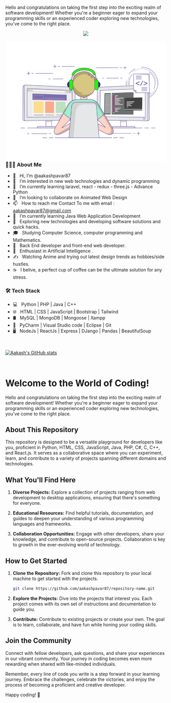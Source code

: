 <!---
aakashpavar87/aakashpavar87 is a ✨ special ✨ repository because its `README.md` (this file) appears on your GitHub profile.
You can click the Preview link to take a look at your changes.
--->
Hello and congratulations on taking the first step into the exciting realm of software development! Whether you're a beginner eager to expand your programming skills or an experienced coder exploring new technologies, you've come to the right place.
<p align="center">
    <img src="https://user-images.githubusercontent.com/74038190/235224431-e8c8c12e-6826-47f1-89fb-2ddad83b3abf.gif" width="300">
</p>

<img align="right" alt="GIF" src="https://raw.githubusercontent.com/devSouvik/devSouvik/master/gif3.gif" width="500"/>

<h3> 👨🏻‍💻 About Me </h3>

- 👋 &nbsp; Hi, I’m @aakashpavar87
- 👀 &nbsp; I’m interested in new web technologies and dynamic programming
- 🌱 &nbsp; I’m currently learning laravel, react - redux - three.js - Advance Python
- 💞️ &nbsp; I’m looking to collaborate on Animated Web Design
- 📫 &nbsp; How to reach me Contact To me with email : aakashpavar87@gmail.com
- 🔭 &nbsp; I’m currently learning Java Web Application Development
- 🤔 &nbsp; Exploring new technologies and developing software solutions and quick hacks.
- 🎓 &nbsp; Studying Computer Science, computer programming and Mathematics.
- 💼 &nbsp; Back End developer and front-end web developer.
- 🌱 &nbsp; Enthusiast in Artificial Intelligence .
- ✍️ &nbsp; Watching Anime and trying out latest design trends as hobbies/side hustles.
- ☕ &nbsp; I belive, a perfect cup of coffee can be the ultimate solution for any stress. 

<h3>🛠 Tech Stack</h3>

- 💻 &nbsp; Python | PHP | Java | C++  
- 🌐 &nbsp; HTML | CSS | JavaScript | Bootstrap | Tailwind
- 🛢 &nbsp; MySQL | MongoDB | Mongoose | Xampp
- 🔧 &nbsp; PyCharm | Visual Studio code | Eclipse | Git
- 🖥 &nbsp; NodeJs | ReactJs | Express | DJango | Pandas | BeautifulSoup

<br>

[![Aakash's GitHub stats](https://github-readme-stats.vercel.app/api?username=aakashpavar87)](https://github.com/anuraghazra/github-readme-stats)

</br>


# Welcome to the World of Coding!

Hello and congratulations on taking the first step into the exciting realm of software development! Whether you're a beginner eager to expand your programming skills or an experienced coder exploring new technologies, you've come to the right place.

## About This Repository

This repository is designed to be a versatile playground for developers like you, proficient in Python, HTML, CSS, JavaScript, Java, PHP, C#, C, C++, and React.js. It serves as a collaborative space where you can experiment, learn, and contribute to a variety of projects spanning different domains and technologies.

## What You'll Find Here

1. **Diverse Projects:** Explore a collection of projects ranging from web development to desktop applications, ensuring that there's something for everyone.

2. **Educational Resources:** Find helpful tutorials, documentation, and guides to deepen your understanding of various programming languages and frameworks.

3. **Collaboration Opportunities:** Engage with other developers, share your knowledge, and contribute to open-source projects. Collaboration is key to growth in the ever-evolving world of technology.

## How to Get Started

1. **Clone the Repository:** Fork and clone this repository to your local machine to get started with the projects.

    ```bash
    git clone https://github.com/aakashpavar87/repository-name.git
    ```

2. **Explore the Projects:** Dive into the projects that interest you. Each project comes with its own set of instructions and documentation to guide you.

3. **Contribute:** Contribute to existing projects or create your own. The goal is to learn, collaborate, and have fun while honing your coding skills.

## Join the Community

Connect with fellow developers, ask questions, and share your experiences in our vibrant community. Your journey in coding becomes even more rewarding when shared with like-minded individuals.

Remember, every line of code you write is a step forward in your learning journey. Embrace the challenges, celebrate the victories, and enjoy the process of becoming a proficient and creative developer.

Happy coding! 🚀
